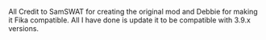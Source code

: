All Credit to SamSWAT for creating the original mod and Debbie for making it Fika compatible. All I have done is update it to be compatible with 3.9.x versions.
